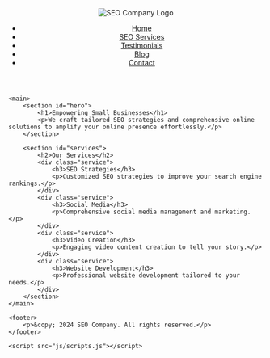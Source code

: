 <!DOCTYPE html>
<html lang="en">
<head>
    <meta charset="UTF-8">
    <meta name="viewport" content="width=device-width, initial-scale=1.0">
    <meta name="description" content="Empowering small businesses with tailored SEO strategies and comprehensive online solutions.">
    <title>SEO Company - Home</title>
    <link rel="stylesheet" href="css/styles.css">
</head>
<body>
    <header>
        <nav>
            <img src="images/logo.png" alt="SEO Company Logo" class="logo">
            <ul>
                <li><a href="index.html">Home</a></li>
                <li><a href="seo-services.html">SEO Services</a></li>
                <li><a href="testimonials.html">Testimonials</a></li>
                <li><a href="blog.html">Blog</a></li>
                <li><a href="contact.html">Contact</a></li>
            </ul>
        </nav>
    </header>

    <main>
        <section id="hero">
            <h1>Empowering Small Businesses</h1>
            <p>We craft tailored SEO strategies and comprehensive online solutions to amplify your online presence effortlessly.</p>
        </section>

        <section id="services">
            <h2>Our Services</h2>
            <div class="service">
                <h3>SEO Strategies</h3>
                <p>Customized SEO strategies to improve your search engine rankings.</p>
            </div>
            <div class="service">
                <h3>Social Media</h3>
                <p>Comprehensive social media management and marketing.</p>
            </div>
            <div class="service">
                <h3>Video Creation</h3>
                <p>Engaging video content creation to tell your story.</p>
            </div>
            <div class="service">
                <h3>Website Development</h3>
                <p>Professional website development tailored to your needs.</p>
            </div>
        </section>
    </main>

    <footer>
        <p>&copy; 2024 SEO Company. All rights reserved.</p>
    </footer>

    <script src="js/scripts.js"></script>
</body>
</html>
